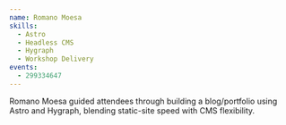 ```yaml
---
name: Romano Moesa
skills:
  - Astro
  - Headless CMS
  - Hygraph
  - Workshop Delivery
events:
  - 299334647
---
```


Romano Moesa guided attendees through building a blog/portfolio using Astro and Hygraph, blending static-site speed with CMS flexibility.
